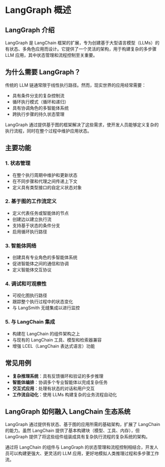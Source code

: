# LangGraph 概述

## LangGraph 介绍

LangGraph 是 LangChain 框架的扩展，专为创建基于大型语言模型（LLMs）的有状态、多角色应用而设计。它提供了一个灵活的架构，用于构建复杂的多步骤 LLM 应用，其中状态管理和流程控制至关重要。

## 为什么需要 LangGraph？

传统的 LLM 链通常限于线性执行路径。然而，现实世界的应用经常需要：
- 具有条件分支的复杂控制流
- 循环执行模式（循环和递归）
- 具有协调角色的多智能体系统
- 跨执行步骤的持久状态管理

LangGraph 通过提供基于图的框架解决了这些需求，使开发人员能够定义复杂的执行流程，同时在整个过程中维护应用状态。

## 主要功能

### 1. 状态管理
- 在整个执行周期中维护和更新状态
- 在不同步骤和代理之间传递上下文
- 定义具有类型接口的自定义状态对象

### 2. 基于图的工作流定义
- 定义代表任务或智能体的节点
- 创建边以建立执行流
- 支持基于状态的条件分支
- 启用循环执行路径

### 3. 智能体网络
- 创建具有专业角色的多智能体系统
- 促进智能体之间的通信和协调
- 定义智能体交互协议

### 4. 调试和可观察性
- 可视化图执行路径
- 跟踪整个执行过程中的状态变化
- 与 LangSmith 无缝集成以进行监控

### 5. 与 LangChain 集成
- 构建在 LangChain 的组件架构之上
- 与现有的 LangChain 工具、模型和检索器兼容
- 增强 LCEL（LangChain 表达式语言）功能

## 常见用例

- **复杂推理系统**：具有反馈循环和验证的多步推理
- **智能体编排**：协调多个专业智能体以完成复杂任务
- **交互式应用**：处理有状态的对话和用户交互
- **工作流自动化**：使用 LLMs 构建复杂的业务流程自动化

## LangGraph 如何融入 LangChain 生态系统

LangGraph 通过提供有状态、基于图的应用所需的基础架构，扩展了 LangChain 的能力。虽然 LangChain 提供了基本构建块（模型、工具、内存），但 LangGraph 提供了将这些组件组装成具有复杂执行流程的复杂系统的架构。

通过将 LangChain 的组件与 LangGraph 的状态管理和流程控制相结合，开发人员可以构建更强大、更灵活的 LLM 应用，更好地模拟人类推理过程和多步骤工作流。